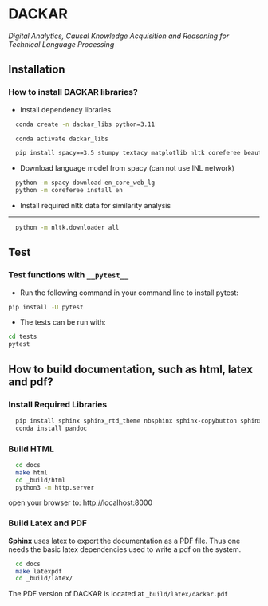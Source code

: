# DACKAR
*Digital Analytics, Causal Knowledge Acquisition and Reasoning for Technical Language Processing*

## Installation

### How to install DACKAR libraries?

- Install dependency libraries

```bash
  conda create -n dackar_libs python=3.11

  conda activate dackar_libs

  pip install spacy==3.5 stumpy textacy matplotlib nltk coreferee beautifulsoup4 networkx pysbd tomli numerizer autocorrect pywsd openpyxl quantulum3[classifier] numpy==1.26 scikit-learn pyspellchecker contextualSpellCheck pandas
```

- Download language model from spacy (can not use INL network)

```bash
  python -m spacy download en_core_web_lg
  python -m coreferee install en
```

- Install required nltk data for similarity analysis
--------------------------------------------------------

```bash
  python -m nltk.downloader all
```

## Test

### Test functions with ```__pytest__```

- Run the following command in your command line to install pytest:

```bash
pip install -U pytest
```

- The tests can be run with:

```bash
cd tests
pytest
```

## How to build documentation, such as html, latex and pdf?

### Install Required Libraries

```bash
  pip install sphinx sphinx_rtd_theme nbsphinx sphinx-copybutton sphinx-autoapi
  conda install pandoc
```

### Build HTML

```bash
  cd docs
  make html
  cd _build/html
  python3 -m http.server
```

open your browser to: http://localhost:8000

### Build Latex and PDF

__Sphinx__ uses latex to export the documentation as a PDF file. Thus one needs the basic
latex dependencies used to write a pdf on the system.

```bash
  cd docs
  make latexpdf
  cd _build/latex/
```

The PDF version of DACKAR is located at ``_build/latex/dackar.pdf``
